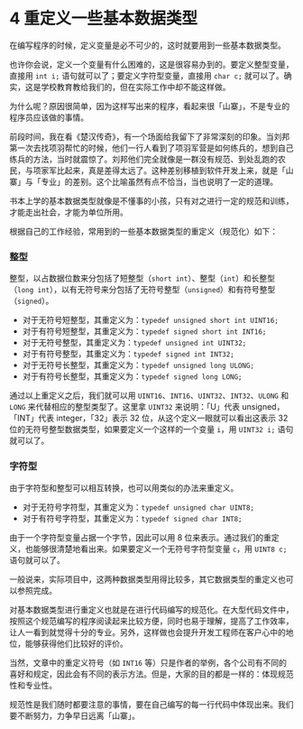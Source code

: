 # 4 重定义一些基本数据类型

在编写程序的时候，定义变量是必不可少的，这时就要用到一些基本数据类型。


也许你会说，定义一个变量有什么困难的，这是很容易办到的。要定义整型变量，直接用 `int i;` 语句就可以了；要定义字符型变量，直接用 `char c;` 就可以了。确实，这是学校教育教给我们的，但在实际工作中却不能这样做。

为什么呢？原因很简单，因为这样写出来的程序，看起来很「山寨」，不是专业的程序员应该做的事情。

前段时间，我在看《楚汉传奇》，有一个场面给我留下了非常深刻的印象。当刘邦第一次去找项羽帮忙的时候，他们一行人看到了项羽军营是如何练兵的，想到自己练兵的方法，当时就震惊了。刘邦他们完全就像是一群没有规范、到处乱跑的农民，与项家军比起来，真是差得太远了。这种差别移植到软件开发上来，就是「山寨」与「专业」的差别。这个比喻虽然有点不恰当，当也说明了一定的道理。

书本上学的基本数据类型就像是不懂事的小孩，只有对之进行一定的规范和训练，才能走出社会，才能为单位所用。

根据自己的工作经验，常用到的一些基本数据类型的重定义（规范化）如下：

### 整型

整型，以占数据位数来分包括了短整型（`short int`）、整型（`int`）和长整型（`long int`），以有无符号来分包括了无符号整型（`unsigned`）和有符号整型（`signed`）。

- 对于无符号短整型，其重定义为：`typedef unsigned short int UINT16;`
- 对于有符号短整型，其重定义为：`typedef signed short int INT16;`
- 对于无符号整型，其重定义为：`typedef unsigned int UINT32;`
- 对于有符号整型，其重定义为：`typedef signed int INT32;`
- 对于无符号长整型，其重定义为：`typedef unsigned long ULONG;`
- 对于有符号长整型，其重定义为：`typedef signed long LONG;`

通过以上重定义之后，我们就可以用  `UINT16`、`INT16`、`UINT32`、`INT32`、`ULONG` 和 `LONG` 来代替相应的整型类型了。这里拿 `UINT32` 来说明：「U」代表 unsigned，「INT」代表 integer，「32」表示 32 位，从这个定义一眼就可以看出这表示 32 位的无符号整型数据类型，如果要定义一个这样的一个变量 `i`，用 `UINT32 i;` 语句就可以了。

### 字符型

由于字符型和整型可以相互转换，也可以用类似的办法来重定义。

- 对于无符号字符型，其重定义为：`typedef unsigned char UINT8;`
- 对于有符号字符型，其重定义为：`typedef signed char INT8;`

由于一个字符型变量占据一个字节，因此可以用 8 位来表示。通过我们的重定义，也能够很清楚地看出来。如果要定义一个无符号字符型变量 `c`，用 `UINT8 c;` 语句就可以了。

一般说来，实际项目中，这两种数据类型用得比较多，其它数据类型的重定义也可以参照完成。

对基本数据类型进行重定义也就是在进行代码编写的规范化。在大型代码文件中，按照这个规范编写的程序阅读起来比较方便，同时也易于理解，提高了工作效率，让人一看到就觉得十分的专业。另外，这样做也会提升开发工程师在客户心中的地位，能够获得他们比较好的评价。

当然，文章中的重定义符号（如 `INT16` 等）只是作者的举例，各个公司有不同的喜好和规定，因此会有不同的表示方法。但是，大家的目的都是一样的：体现规范性和专业性。

规范性是我们随时都要注意的事情，要在自己编写的每一行代码中体现出来。我们要不断努力，力争早日远离「山寨」。
